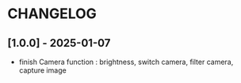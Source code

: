 



# CHANGELOG

## [1.0.0] - 2025-01-07
- finish Camera function : brightness, switch camera, filter camera, capture image
